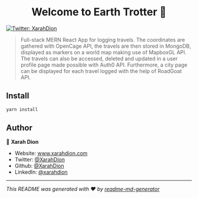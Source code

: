 <h1 align="center">Welcome to Earth Trotter 👋</h1>
<p>
  <a href="https://twitter.com/XarahDion" target="_blank">
    <img alt="Twitter: XarahDion" src="https://img.shields.io/twitter/follow/XarahDion.svg?style=social" />
  </a>
</p>

> Full-stack MERN React App for logging travels. The coordinates are gathered with OpenCage API, the travels are then stored in MongoDB, displayed as markers on a world map making use of MapboxGL API. The travels can also be accessed, deleted and updated in a user profile page made possible with Auth0 API. Furthermore, a city page can be displayed for each travel logged with the help of RoadGoat API.

## Install

```sh
yarn install
```

## Author

👤 **Xarah Dion**

* Website: www.xarahdion.com
* Twitter: [@XarahDion](https://twitter.com/XarahDion)
* Github: [@XarahDion](https://github.com/XarahDion)
* LinkedIn: [@xarahdion](https://linkedin.com/in/xarahdion)

***
_This README was generated with ❤️ by [readme-md-generator](https://github.com/kefranabg/readme-md-generator)_